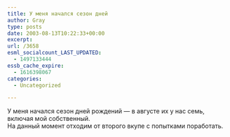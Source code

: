 ```yaml
---
title: У меня начался сезон дней
author: Gray
type: posts
date: 2003-08-13T10:22:33+00:00
excerpt:
url: /3658
esml_socialcount_LAST_UPDATED:
  - 1497133444
essb_cache_expire:
  - 1616398067
categories:
  - Uncategorized

---
```








У меня начался сезон дней рождений &#8212; в августе их у нас семь, включая мой собственный.  
На данный момент отходим от второго вкупе с попытками поработать.